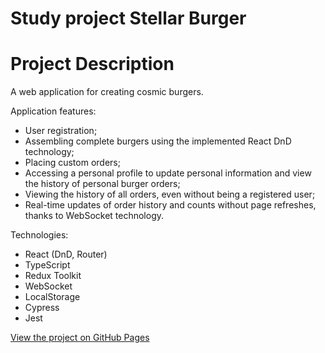 # Study project Stellar Burger

# Project Description

A web application for creating cosmic burgers.

Application features:

- User registration;
- Assembling complete burgers using the implemented React DnD technology;
- Placing custom orders;
- Accessing a personal profile to update personal information and view the history of personal burger orders;
- Viewing the history of all orders, even without being a registered user;
- Real-time updates of order history and counts without page refreshes, thanks to WebSocket technology.

Technologies:

- React (DnD, Router)
- TypeScript
- Redux Toolkit
- WebSocket
- LocalStorage
- Cypress
- Jest

[View the project on GitHub Pages](https://laylaroad.github.io/react-stellar-burger/)
